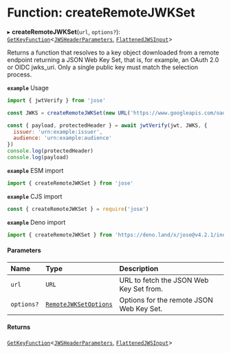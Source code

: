 # Function: createRemoteJWKSet

▸ **createRemoteJWKSet**(`url`, `options?`): [`GetKeyFunction`](../interfaces/types.GetKeyFunction.md)<[`JWSHeaderParameters`](../interfaces/types.JWSHeaderParameters.md), [`FlattenedJWSInput`](../interfaces/types.FlattenedJWSInput.md)\>

Returns a function that resolves to a key object downloaded from a
remote endpoint returning a JSON Web Key Set, that is, for example,
an OAuth 2.0 or OIDC jwks_uri. Only a single public key must match
the selection process.

**`example`** Usage
```js
import { jwtVerify } from 'jose'

const JWKS = createRemoteJWKSet(new URL('https://www.googleapis.com/oauth2/v3/certs'))

const { payload, protectedHeader } = await jwtVerify(jwt, JWKS, {
  issuer: 'urn:example:issuer',
  audience: 'urn:example:audience'
})
console.log(protectedHeader)
console.log(payload)
```

**`example`** ESM import
```js
import { createRemoteJWKSet } from 'jose'
```

**`example`** CJS import
```js
const { createRemoteJWKSet } = require('jose')
```

**`example`** Deno import
```js
import { createRemoteJWKSet } from 'https://deno.land/x/jose@v4.2.1/index.ts'
```

#### Parameters

| Name | Type | Description |
| :------ | :------ | :------ |
| `url` | `URL` | URL to fetch the JSON Web Key Set from. |
| `options?` | [`RemoteJWKSetOptions`](../interfaces/jwks_remote.RemoteJWKSetOptions.md) | Options for the remote JSON Web Key Set. |

#### Returns

[`GetKeyFunction`](../interfaces/types.GetKeyFunction.md)<[`JWSHeaderParameters`](../interfaces/types.JWSHeaderParameters.md), [`FlattenedJWSInput`](../interfaces/types.FlattenedJWSInput.md)\>
